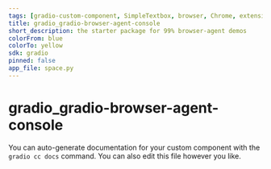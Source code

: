 ```yaml
---
tags: [gradio-custom-component, SimpleTextbox, browser, Chrome, extension, polling, queuing, daemon, logging]
title: gradio_gradio-browser-agent-console
short_description: the starter package for 99% browser-agent demos
colorFrom: blue
colorTo: yellow
sdk: gradio
pinned: false
app_file: space.py
---
```


# gradio_gradio-browser-agent-console

You can auto-generate documentation for your custom component with the `gradio cc docs` command.
You can also edit this file however you like.
